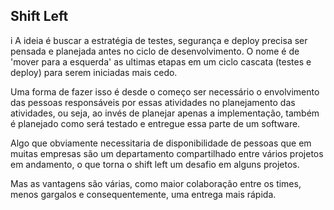 ## Shift Left
i A ideia é buscar a estratégia de testes, segurança e deploy precisa ser pensada e planejada antes no ciclo de desenvolvimento.
O nome é de 'mover para a esquerda' as ultimas etapas em um ciclo cascata (testes e deploy) para serem iniciadas mais cedo.

Uma forma de fazer isso é desde o começo ser necessário o envolvimento das pessoas responsáveis por essas atividades no planejamento das atividades, ou seja, ao invés de planejar apenas a implementação, também é planejado como será testado e entregue essa parte de um software.

Algo que obviamente necessitaria de disponibilidade de pessoas que em muitas empresas são um departamento compartilhado entre vários projetos em andamento, o que torna o shift left um desafio em alguns projetos.

Mas as vantagens são várias, como maior colaboração entre os times, menos gargalos e consequentemente, uma entrega mais rápida.
